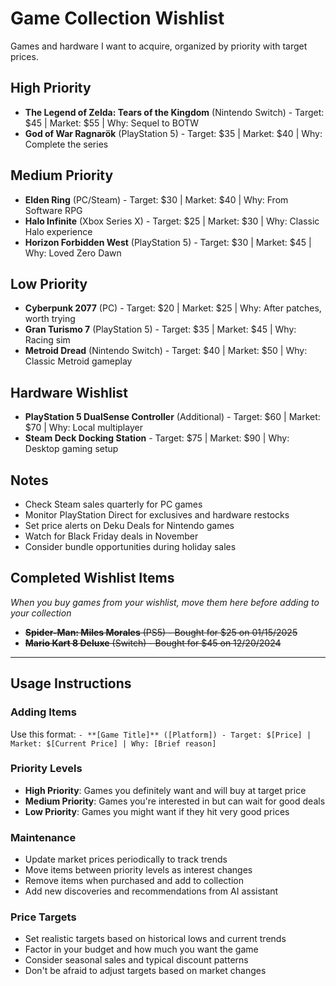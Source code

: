 # Game Collection Wishlist

Games and hardware I want to acquire, organized by priority with target prices.

## High Priority
- **The Legend of Zelda: Tears of the Kingdom** (Nintendo Switch) - Target: $45 | Market: $55 | Why: Sequel to BOTW
- **God of War Ragnarök** (PlayStation 5) - Target: $35 | Market: $40 | Why: Complete the series

## Medium Priority  
- **Elden Ring** (PC/Steam) - Target: $30 | Market: $40 | Why: From Software RPG
- **Halo Infinite** (Xbox Series X) - Target: $25 | Market: $30 | Why: Classic Halo experience
- **Horizon Forbidden West** (PlayStation 5) - Target: $30 | Market: $45 | Why: Loved Zero Dawn

## Low Priority
- **Cyberpunk 2077** (PC) - Target: $20 | Market: $25 | Why: After patches, worth trying
- **Gran Turismo 7** (PlayStation 5) - Target: $35 | Market: $45 | Why: Racing sim
- **Metroid Dread** (Nintendo Switch) - Target: $40 | Market: $50 | Why: Classic Metroid gameplay

## Hardware Wishlist
- **PlayStation 5 DualSense Controller** (Additional) - Target: $60 | Market: $70 | Why: Local multiplayer
- **Steam Deck Docking Station** - Target: $75 | Market: $90 | Why: Desktop gaming setup

## Notes
- Check Steam sales quarterly for PC games
- Monitor PlayStation Direct for exclusives and hardware restocks
- Set price alerts on Deku Deals for Nintendo games
- Watch for Black Friday deals in November
- Consider bundle opportunities during holiday sales

## Completed Wishlist Items
*When you buy games from your wishlist, move them here before adding to your collection*

- ~~**Spider-Man: Miles Morales** (PS5) - Bought for $25 on 01/15/2025~~
- ~~**Mario Kart 8 Deluxe** (Switch) - Bought for $45 on 12/20/2024~~

---

## Usage Instructions

### Adding Items
Use this format: `- **[Game Title]** ([Platform]) - Target: $[Price] | Market: $[Current Price] | Why: [Brief reason]`

### Priority Levels
- **High Priority**: Games you definitely want and will buy at target price
- **Medium Priority**: Games you're interested in but can wait for good deals  
- **Low Priority**: Games you might want if they hit very good prices

### Maintenance
- Update market prices periodically to track trends
- Move items between priority levels as interest changes
- Remove items when purchased and add to collection
- Add new discoveries and recommendations from AI assistant

### Price Targets
- Set realistic targets based on historical lows and current trends
- Factor in your budget and how much you want the game
- Consider seasonal sales and typical discount patterns
- Don't be afraid to adjust targets based on market changes